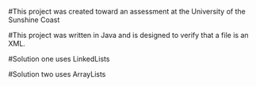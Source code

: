 #This project was created toward an assessment at the University of the Sunshine Coast

#This project was written in Java and is designed to verify that a file is an XML.

#Solution one uses LinkedLists

#Solution two uses ArrayLists
